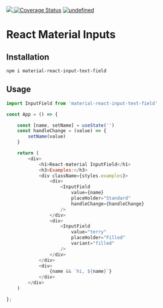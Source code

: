<p align="left">
    <a href="https://travis-ci.org/TerryLee7788/material-react-input-text-field">
      <img src="https://travis-ci.org/TerryLee7788/material-react-input-text-field.svg?branch=master" />
    </a>
    <a href='https://coveralls.io/github/TerryLee7788/material-react-input-text-field?branch=master'><img src='https://coveralls.io/repos/github/TerryLee7788/material-react-input-text-field/badge.svg?branch=master' alt='Coverage Status' /></a>
    <a href="https://lgtm.com/projects/g/TerryLee7788/material-react-input-text-field/context:javascript">
        <img alt="undefined" src="https://img.shields.io/lgtm/grade/javascript/g/TerryLee7788/material-react-input-text-field.svg?logo=lgtm&logoWidth=18"/>
    </a>
</p>

# React Material Inputs

## Installation
```
npm i material-react-input-text-field
```

## Usage
```js
import InputField from 'material-react-input-text-field'

const App = () => {

    const [name, setName] = useState('')
    const handleChange = (value) => {
        setName(value)
    }

    return (
        <div>
            <h1>React-material InputField</h1>
            <h3>Examples:</h3>
            <div className={styles.examples}>
                <div>
                    <InputField
                        value={name}
                        placeHolder="Standard"
                        handleChange={handleChange}
                    />
                </div>
                <div>
                    <InputField
                        value="terry"
                        placeHolder="Filled"
                        variant="filled"
                    />
                </div>
            </div>
            <div>
                {name && `hi, ${name}`}
            </div>
        </div>
    )

};
```
